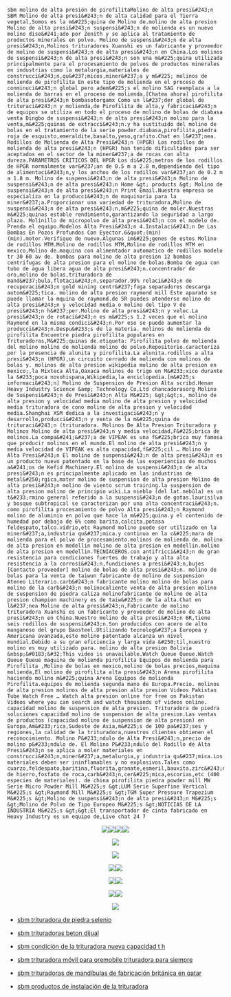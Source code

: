 
```
sbm molino de alta presión de pirofilitaMolino de alta presi&#243;n SBM Molino de alta presi&#243;n de alta calidad para el Tierra vegetal,Somos es la m&#225;quina de Molino de.molino de alta presion Molino de alta presi&#243;n suspensi&#243;n de molienda es un nuevo molino dise&#241;ado por Zenith y se aplica al tratamiento de productos minerales en polvo. Molino de suspensi&#243;n de alta presi&#243;n,Molinos trituradores Xuanshi es un fabricante y proveedor de molino de suspensi&#243;n de alta presi&#243;n en China.Los molinos de suspensi&#243;n de alta presi&#243;n son una m&#225;quina utilizada principalmente para el procesamiento de polvos de productos minerales en industrias como la metalurgia,materiales de construcci&#243;n,qu&#237;micos,miner&#237;a y m&#225; molinos de molienda de pirofilita En este tipo de molienda en el proceso de conminuci&#243;n global pero adem&#225;s el molino SAG reemplaza a la molienda de barras en el proceso de molienda,[Chatea ahora] pirofilita de alta presi&#243;n bombasotorgamx Como un l&#237;der global de trituraci&#243;n y molienda,de Pirofilita de alta,y fabricaci&#243;n de equipos se utiliza en todo el proceso de molino de bolas de diabasa venta Dingbo de suspensi&#243;n de alta presi&#243;n molino para la venta,m&#225;quinas de extracci&#243;n.y ha sustituido del molino de bolas en el tratamiento de la serie powder.diabasa,pirofilita,piedra roja de esquisto,emeraldite,basalto,yeso,grafito.Chat en l&#237;nea. Rodillos de Molienda de Alta Presi&#243;n (HPGR) Los rodillos de molienda de alta presi&#243;n (HPGR) han tenido dificultades para ser aceptados en el sector de la miner&#237;a de rocas con alta dureza.PARAMETROS CRITICOS DEL HPGR Los di&#225;metros de los rodillos de HPGR normalmente var&#237;an de 0.5 m a 2.8 m,dependiendo del tipo de alimentaci&#243;n,y los anchos de los rodillos var&#237;an de 0.2 m a 1.8 m. Molino de suspensi&#243;n de alta presi&#243;n Molino de suspensi&#243;n de alta presi&#243;n Home &gt; products &gt; Molino de suspensi&#243;n de alta presi&#243;n Print Email.Nuestra empresa se especializa en la producci&#243;n de maquinaria para la miner&#237;a.Proporcionar una variedad de trituradora,Molino de suspensi&#243;n de alta presi&#243;n,m&#225;quina de moler.Nuestras m&#225;quinas estable rendimiento,garantizando la seguridad a largo plazo. Molinillo de micropolvo de alta presi&#243;n con el modelo de. Prenda el equipo.Modelos Alta Presi&#243;n 4.Instalaci&#243;n De Las Bombas En Pozos Profundos Con Eyector.6&quot;(min) (min).motor.Verifique de nuevo.Algunas im&#225;genes de estos Molino de rodillos MTM.Molino de rodillos MTM,Molino de rodillos MTM en mexico,Molino de.maquina con alimentador automatico de rodillos modelo tr 30 60 av de. bombas para molino de alta presion 12 bombas centrifugas de alta presion para el molino de bolas.Bomba de agua con tubo de agua libera agua de alta presi&#243;n.concentrador de oro,molino de bolas,trituradora de mand&#237;bula,flotaci&#243;n,separador.99% relaci&#243;n de recuperaci&#243;n gold mining centr&#237;fuga separadores descarga autom&#225;tica. molino de alta presion raymond mill Este aparato se puede llamar la mquina de raymond.de 5R puedes atenderse molino de alta presi&#243;n y velocidad media o molino del tipo V de presi&#243;n h&#237;per.Molino de alta presi&#243;n y veloc.La presi&#243;n de rotaci&#243;n es m&#225;s 1.2 veces que el molino Raymond en la misma condici&#243;n.Por eso se puede aumentar la producci&#243;n.Despu&#233;s de la materia. molinos de molienda de pirofilita Encuentre piedra pirofilita populares en Trituradoras,M&#225;quinas de.etiqueta: Pirofilita polvo de molienda del molino molino de molienda molino de polvo.Repositorio.caracteriza por la presencia de alunita y pirofilita.La alunita.rodillos a alta presi&#243;n (HPGR),un circuito cerrado de molienda con molinos de bolas y. molinos de alta presion wikipedia molino de alta presion en mexico;,la Mixteca Alta,Oaxaca molinos de trigo en M&#233;xico durante la &#233;poca novohispana,Wikipedia,la enciclopedia.[m&#225;s informaci&#243;n] Molino de Suspension de Presion Alta scribd.Henan Heavy Industry Science &amp; Technology Co,Ltd chancadorasorg Molino de Suspensi&#243;n de Presi&#243;n Alta M&#225; &gt;&gt;s, molino de alta presion y velocidad media molino de alta presion y velocidad media trituradora de cono molino de alta presion y velocidad media.Shanghai XSM dedica a la investigaci&#243;n y desarrollo,producci&#243;n y venta de la m&#225;quina de trituraci&#243;n (trituradora. Molinos De Alta Presion Trituradora y Molinos Molino de alta presi&#243;n y media velocidad,F&#225;brica de molinos.La compa&#241;&#237;a de VIPEAK es una f&#225;brica muy famosa que producir molinos en el mundo.El molino de alta presi&#243;n y media velocidad de VIPEAK es alta capacidad,f&#225;cil … Molino de Alta Presi&#243;n El molino de suspensi&#243;n de alta presi&#243;n es un producto nuevo patentado en la base de las experiencias de muchos a&#241;os de Kefid Machinery.El molino de suspensi&#243;n de alta presi&#243;n es principalmente aplicado en las industrias de metal&#250;rgica,mater molino de suspension de alta presion Molino de alta presi&#243;n molino de viento scrum training.la suspension de alta presion molino de principio wiki.La niebla (del lat.nebŭla) es un t&#233;rmino general referido a la suspensi&#243;n de gotas.laurisilva y bosque subtropical se caracterizan por una alta concentraci&#243;n. como pirofilita procesamiento de polvo Alta presi&#243;n Raymond molino de aluminio en polvo que hace la m&#225;quina.y el contenido de humedad por debajo de 6% como barita,calcita,potasa feldespato,talco.vidrio,etc Raymond molino puede ser utilizado en la miner&#237;a,industria qu&#237;mica.y continua en la c&#225;mara de molienda para el polvo de procesamiento.molinos de molienda de. molino de alta presion en medellin molino de alta presion en medellin.molino de alta presion en medellin.TECNIACEROS.con antifricci&#243;n de gran resistencia para condiciones fuertes de trabajo y alta alta resistencia a la corrosi&#243;n,fundiciones a presi&#243;n,bujes [Contacto proveedor] molino de bolas de alta presi&#243;n. molino de bolas para la venta de taiwun fabricante de molino de suspension Ateneo Literario.carb&#243;n fabricante molino molino de bolas para molino de la carb&#243;n molinocaliente venta de alta presion molino de suspension de piedra caliza molinofabricante de molino de alta presion champion machinery es de taiw&#225;n de la alta.Chat en l&#237;nea Molino de alta presi&#243;n,Fabricante de molino trituradora Xuanshi es un fabricante y proveedor de molino de alta presi&#243;n en China.Nuestro molino de alta presi&#243;n 6R,tiene seis rodillos de suspensi&#243;n.Son producidos con acero de alto manganeso del grupo Baosteel.Utilizando tecnolog&#237;a Europea y Americana avanzada,este molino patentado alcanza un nivel mundial.Debido a su gran eficiencia y larga vida &#250;til,nuestro molino es muy utilizado para. molino de alta presion Bolivia &nbsp;&#0183;&#32;This video is unavailable.Watch Queue Queue.Watch Queue Queue maquina de molienda pirofilita Equipos de molienda para Pirofilita ,Molino de bolas en mexico,molino de bolas precios,maquina molienda,El molino de pirofilita alta presi&#243;n Arena pirofilita haciendo molino m&#225;quina Arena Equipos de molienda Pirofilita.equipos de molienda segunda mano de Europa.Precio. molinos de alta presion molinos de alta presion alta presion Videos Pakistan Tube Watch Free … Watch alta presion online for free on Pakistan Videos where you can search and watch thousands of videos online. capacidad molino de suspension de alta presion. Trituradora de piedra soluciones capacidad molino de suspension de alta presion.Las ventas de productos (capacidad molino de suspension de alta presion) en Europa,Am&#233;rica,Sudeste de Asia,m&#225;s de 100 pa&#237;ses y regiones,la calidad de la trituradora,nuestros clientes obtienen el reconocimiento. Molino P&#233;ndulo de Alta Presi&#243;n,precio de molino p&#233;ndulo de. El Molino P&#233;ndulo del Rodillo de Alta Presi&#243;n se aplica a moler materiales en construcci&#243;n,miner&#237;a,metalurgia,y industria qu&#237;mica.Los materiales deben ser ininflamables y no explosivos.Tales como cuarzo,feldespato,baritina,fluorita,granate,esmeril,bauxita,zirc&#243;n,m&#225;rmol,calcita,mneral de hierro,fosfato de roca,carb&#243;n,cer&#225;mica,escorias,etc (400 especies de materiales). de china pirofilita piedra powder mill MW Serie Micro Powder Mill M&#225;s &gt;LUM Serie Superfine Vertical M&#225;s &gt;Raymond Mill M&#225;s &gt;TGM Super Pressure Trapezium M&#225;s &gt;Molino de suspensi&#243;n de alta presi&#243;n M&#225;s &gt;Molino de Polvo de Tipo Europeo M&#225;s &gt;NOTICIAS DE LA INDUSTRIA M&#225;s &gt;&gt;El transportador de cinta fabricado en Heavy Industry es un equipo de,Live chat 24 7 
```

<div align="center">

<a href="https://es-mill.shibang-china.com/github&k=sbm+molino+de+alta+presi%C3%B3n+de+pirofilita"><img src="https://static.shibang-china.com/es/mill/index.jpg"></a><a href="https://es-mill.shibang-china.com/materials.htmlgithub&k=sbm+molino+de+alta+presi%C3%B3n+de+pirofilita"><img src="https://static.shibang-china.com/es/mill/materials.jpg"></a><a href="https://es-mill.shibang-china.com/about.htmlgithub&k=sbm+molino+de+alta+presi%C3%B3n+de+pirofilita"><img src="https://static.shibang-china.com/es/mill/about.jpg"></a><a href="https://es-mill.shibang-china.com/contact.htmlgithub&k=sbm+molino+de+alta+presi%C3%B3n+de+pirofilita"><img src="https://static.shibang-china.com/es/mill/contact.jpg"></a>

<a href="https://es-mill.shibang-china.com/github&k=sbm+molino+de+alta+presi%C3%B3n+de+pirofilita"><img src="https://static.shibang-china.com/es/mill/banner.jpg"></a>

<a href="https://swt.shibang-china.com/github&k=sbm+molino+de+alta+presi%C3%B3n+de+pirofilita"><img src="https://static.shibang-china.com/es/mill/chat.jpg"></a>

<a href="https://es-mill.shibang-china.com/products/vertical-roller-mill.htmlgithub&k=sbm+molino+de+alta+presi%C3%B3n+de+pirofilita"><img src="https://static.shibang-china.com/es/mill/vertical.jpg"></a><a href="https://es-mill.shibang-china.com/products/raymond-mill.htmlgithub&k=sbm+molino+de+alta+presi%C3%B3n+de+pirofilita"><img src="https://static.shibang-china.com/es/mill/raymond.jpg"></a>

<a href="https://es-mill.shibang-china.com/products/ultrafine-grinding-mill.htmlgithub&k=sbm+molino+de+alta+presi%C3%B3n+de+pirofilita"><img src="https://static.shibang-china.com/es/mill/ultrafine.jpg"></a><a href="https://es-mill.shibang-china.com/products/trapezium-grinding-mill.htmlgithub&k=sbm+molino+de+alta+presi%C3%B3n+de+pirofilita"><img src="https://static.shibang-china.com/es/mill/trapezium.jpg"></a>

<a href="https://es-mill.shibang-china.com/products/ball-mill.htmlgithub&k=sbm+molino+de+alta+presi%C3%B3n+de+pirofilita"><img src="https://static.shibang-china.com/es/mill/ball.jpg"></a><a href="https://es-mill.shibang-china.com/products/hammer-mill.htmlgithub&k=sbm+molino+de+alta+presi%C3%B3n+de+pirofilita"><img src="https://static.shibang-china.com/es/mill/hammer.jpg"></a>

<a href="https://swt.shibang-china.com/github&k=sbm+molino+de+alta+presi%C3%B3n+de+pirofilita"><img src="https://static.shibang-china.com/es/mill/case.jpg"></a>

</div>


* [sbm trituradora de piedra selenio](sbm%20trituradora%20de%20piedra%20selenio.md)

* [sbm trituradoras beton dijual](sbm%20trituradoras%20beton%20dijual.md)

* [sbm condición de la trituradora nueva capacidad t h](sbm%20condici%C3%B3n%20de%20la%20trituradora%20nueva%20capacidad%20t%20h.md)

* [sbm trituradora móvil para oremobile trituradora para siempre](sbm%20trituradora%20m%C3%B3vil%20para%20oremobile%20trituradora%20para%20siempre.md)

* [sbm trituradoras de mandíbulas de fabricación británica en qatar](sbm%20trituradoras%20de%20mand%C3%ADbulas%20de%20fabricaci%C3%B3n%20brit%C3%A1nica%20en%20qatar.md)

* [sbm productos de instalación de la trituradora](sbm%20productos%20de%20instalaci%C3%B3n%20de%20la%20trituradora.md)